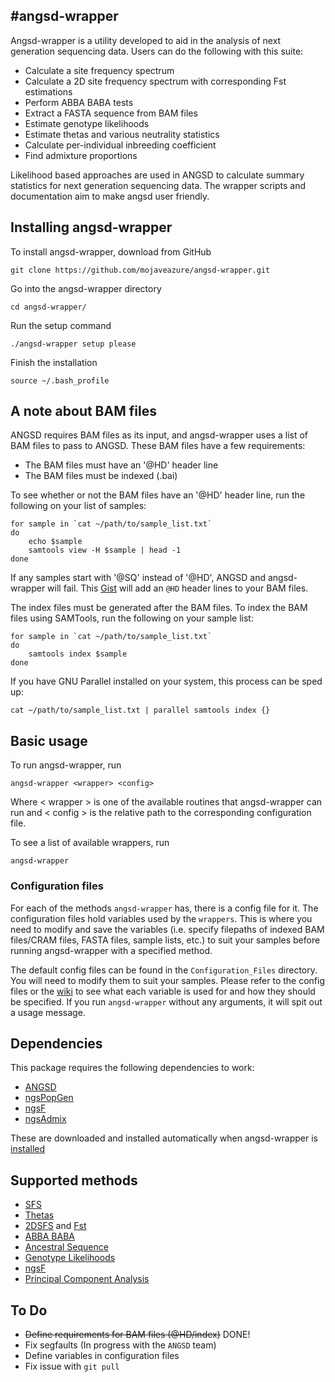 #angsd-wrapper
---


Angsd-wrapper is a utility developed to aid in the analysis of next generation sequencing data. Users can do the following with this suite:
- Calculate a site frequency spectrum
- Calculate a 2D site frequency spectrum with corresponding Fst estimations
- Perform ABBA BABA tests
- Extract a FASTA sequence from BAM files
- Estimate genotype likelihoods
- Estimate thetas and various neutrality statistics
- Calculate per-individual inbreeding coefficient
- Find admixture proportions

Likelihood based approaches are used in ANGSD to calculate summary statistics for next generation sequencing data. The wrapper scripts and documentation aim to make angsd user friendly.

## Installing angsd-wrapper

To install angsd-wrapper, download from GitHub

```shell
git clone https://github.com/mojaveazure/angsd-wrapper.git
```

Go into the angsd-wrapper directory

```shell
cd angsd-wrapper/
```

Run the setup command

```shell
./angsd-wrapper setup please
```

Finish the installation

```shell
source ~/.bash_profile
```

## A note about BAM files

ANGSD requires BAM files as its input, and angsd-wrapper uses a list of BAM files to pass to ANGSD. These BAM files have a few requirements:

- The BAM files must have an '@HD' header line
- The BAM files must be indexed (.bai)

To see whether or not the BAM files have an '@HD' header line, run the following on your list of samples:
```shell
for sample in `cat ~/path/to/sample_list.txt`
do
    echo $sample
    samtools view -H $sample | head -1
done
```

If any samples start with '@SQ' instead of '@HD', ANGSD and angsd-wrapper will fail. This [Gist](https://gist.github.com/mojaveazure/d194c4705642eecf8437) will add an `@HD` header lines to your BAM files.

The index files must be generated after the BAM files. To index the BAM files using SAMTools, run the following on your sample list:

```shell
for sample in `cat ~/path/to/sample_list.txt`
do
    samtools index $sample
done
```

If you have GNU Parallel installed on your system, this process can be sped up:

```shell
cat ~/path/to/sample_list.txt | parallel samtools index {}
```

## Basic usage

To run angsd-wrapper, run

```shell
angsd-wrapper <wrapper> <config>
```

Where < wrapper > is one of the available routines that angsd-wrapper can run and < config > is the relative path to the corresponding configuration file.

To see a list of available wrappers, run

```shell
angsd-wrapper
```

### Configuration files

For each of the methods `angsd-wrapper` has, there is a config file for it. The configuration files hold variables used by the `wrappers`. This is where you need to modify and save the variables (i.e. specify filepaths of indexed BAM files/CRAM files,  FASTA files, sample lists, etc.) to suit your samples before running angsd-wrapper with a specified method.

The default config files can be found in the `Configuration_Files` directory. You will need to modify them to suit your samples. Please refer to the config files or the [wiki](https://github.com/arundurvasula/angsd-wrapper/wiki) to see what each variable is used for and how they should be specified. If you run `angsd-wrapper` without any arguments, it will spit out a usage message.

## Dependencies
This package requires the following dependencies to work:
 - [ANGSD](https://github.com/angsd/angsd)
 - [ngsPopGen](https://github.com/mfumagalli/ngsPopGen)
 - [ngsF](https://github.com/fgvieira/ngsF)
 - [ngsAdmix](http://www.popgen.dk/software/index.php/NgsAdmix)

These are downloaded and installed automatically when angsd-wrapper is [installed](https://github.com/mojaveazure/angsd-wrapper#installing-angsd-wrapper)

## Supported methods

- [SFS](https://github.com/arundurvasula/angsd-wrapper/wiki/Site-Frequency-Spectrum)
- [Thetas](https://github.com/arundurvasula/angsd-wrapper/wiki/Thetas)
- [2DSFS](https://github.com/arundurvasula/angsd-wrapper/wiki/2D-Site-Frequency-Spectrum) and [Fst](https://github.com/arundurvasula/angsd-wrapper/wiki/ngsTools-FST)
- [ABBA BABA](https://github.com/arundurvasula/angsd-wrapper/wiki/ABBA-BABA)
- [Ancestral Sequence](https://github.com/mojaveazure/angsd-wrapper/blob/master/Wrappers/Ancestral_Sequence.sh)
- [Genotype Likelihoods](https://github.com/mojaveazure/angsd-wrapper/blob/master/Wrappers/Genotypes.sh)
- [ngsF](https://github.com/fgvieira/ngsF)
- [Principal Component Analysis](https://github.com/arundurvasula/angsd-wrapper/wiki/Principle-Components-Analysis)

## To Do

 - ~~Define requirements for BAM files (@HD/index)~~ DONE!
 - Fix segfaults (In progress with the `ANGSD` team)
 - Define variables in configuration files
 - Fix issue with `git pull`

